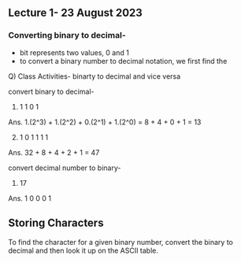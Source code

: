 ## Lecture 1- 23 August 2023

### Converting binary to decimal-

 * bit represents two values, 0 and 1
 * to convert a binary number to decimal notation, we first find the

Q) Class Activities- binarty to decimal and vice versa

convert binary to decimal-

1. 1 1 0 1

Ans. 1.(2^3) + 1.(2^2) + 0.(2^1) + 1.(2^0) = 8 + 4 + 0 + 1 = 13

2. 1 0 1 1 1 1

Ans. 32 + 8 + 4 + 2 + 1 = 47

convert decimal number to binary-

1. 17

Ans. 1 0 0 0 1

## Storing Characters

To find the character for a given binary number, convert the binary to decimal and then look it up on the ASCII table.
